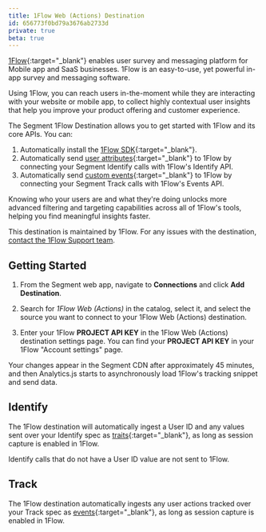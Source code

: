 ```yaml
---
title: 1Flow Web (Actions) Destination
id: 656773f0bd79a3676ab2733d
private: true
beta: true
---
```


[1Flow](https://1flow.ai){:target="_blank"} enables user survey and messaging platform for Mobile app and SaaS businesses. 1Flow is an easy-to-use, yet powerful in-app survey and messaging software.

Using 1Flow, you can reach users in-the-moment while they are interacting with your website or mobile app, to collect highly contextual user insights that help you improve your product offering and customer experience.

The Segment 1Flow Destination allows you to get started with 1Flow and its core APIs. You can:
1. Automatically install the [1Flow SDK](https://docs.1flow.ai/install-sdk/javascript){:target="_blank"}.
2. Automatically send [user attributes](https://docs.1flow.ai/install-sdk/javascript#de21ec0a453d443b88ca4bc1b12dc6bf){:target="_blank"} to 1Flow by connecting your Segment Identify calls with 1Flow's Identify API.
3. Automatically send [custom events](https://docs.1flow.ai/install-sdk/javascript#d19201d97efa4ea4b81be6a351709332){:target="_blank"} to 1Flow by connecting your Segment Track calls with 1Flow's Events API.

Knowing who your users are and what they're doing unlocks more advanced filtering and targeting capabilities across all of 1Flow's tools, helping you find meaningful insights faster.

This destination is maintained by 1Flow. For any issues with the destination, [contact the 1Flow Support team](mailto:support@1flow.app).

## Getting Started

1. From the Segment web app, navigate to **Connections** and click **Add Destination**.

2. Search for *1Flow Web (Actions)* in the catalog, select it, and select the source you want to connect to your 1Flow Web (Actions) destination.

3. Enter your 1Flow **PROJECT API KEY** in the 1Flow Web (Actions) destination settings page. You can find your **PROJECT API KEY**  in your 1Flow "Account settings" page.

Your changes appear in the Segment CDN after approximately 45 minutes, and then Analytics.js starts to asynchronously load 1Flow's tracking snippet and send data.

## Identify

The 1Flow destination will automatically ingest a User ID and any values sent over your Identify spec as [traits](https://docs.1flow.ai/install-sdk/javascript#de21ec0a453d443b88ca4bc1b12dc6bf){:target="_blank"}, as long as session capture is enabled in 1Flow.

Identify calls that do not have a User ID value are not sent to 1Flow.

## Track

The 1Flow destination automatically ingests any user actions tracked over your Track spec as [events](https://docs.1flow.ai/install-sdk/javascript#d19201d97efa4ea4b81be6a351709332){:target="_blank"}, as long as session capture is enabled in 1Flow.

